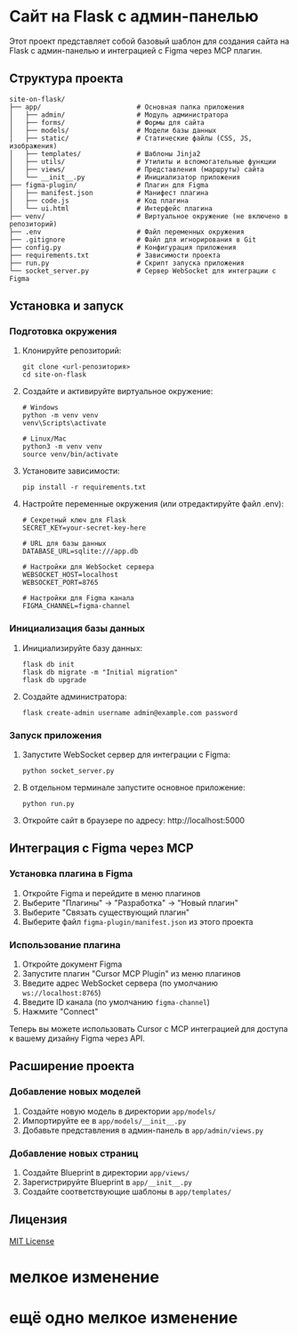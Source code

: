 # Сайт на Flask с админ-панелью

Этот проект представляет собой базовый шаблон для создания сайта на Flask с админ-панелью и интеграцией с Figma через MCP плагин.

## Структура проекта

```
site-on-flask/
├── app/                        # Основная папка приложения
│   ├── admin/                  # Модуль администратора
│   ├── forms/                  # Формы для сайта
│   ├── models/                 # Модели базы данных
│   ├── static/                 # Статические файлы (CSS, JS, изображения)
│   ├── templates/              # Шаблоны Jinja2
│   ├── utils/                  # Утилиты и вспомогательные функции
│   ├── views/                  # Представления (маршруты) сайта
│   └── __init__.py             # Инициализатор приложения
├── figma-plugin/               # Плагин для Figma
│   ├── manifest.json           # Манифест плагина
│   ├── code.js                 # Код плагина
│   └── ui.html                 # Интерфейс плагина
├── venv/                       # Виртуальное окружение (не включено в репозиторий)
├── .env                        # Файл переменных окружения
├── .gitignore                  # Файл для игнорирования в Git
├── config.py                   # Конфигурация приложения
├── requirements.txt            # Зависимости проекта
├── run.py                      # Скрипт запуска приложения
└── socket_server.py            # Сервер WebSocket для интеграции с Figma
```

## Установка и запуск

### Подготовка окружения

1. Клонируйте репозиторий:
   ```
   git clone <url-репозитория>
   cd site-on-flask
   ```

2. Создайте и активируйте виртуальное окружение:
   ```
   # Windows
   python -m venv venv
   venv\Scripts\activate

   # Linux/Mac
   python3 -m venv venv
   source venv/bin/activate
   ```

3. Установите зависимости:
   ```
   pip install -r requirements.txt
   ```

4. Настройте переменные окружения (или отредактируйте файл .env):
   ```
   # Секретный ключ для Flask
   SECRET_KEY=your-secret-key-here
   
   # URL для базы данных
   DATABASE_URL=sqlite:///app.db
   
   # Настройки для WebSocket сервера
   WEBSOCKET_HOST=localhost
   WEBSOCKET_PORT=8765
   
   # Настройки для Figma канала
   FIGMA_CHANNEL=figma-channel
   ```

### Инициализация базы данных

1. Инициализируйте базу данных:
   ```
   flask db init
   flask db migrate -m "Initial migration"
   flask db upgrade
   ```

2. Создайте администратора:
   ```
   flask create-admin username admin@example.com password
   ```

### Запуск приложения

1. Запустите WebSocket сервер для интеграции с Figma:
   ```
   python socket_server.py
   ```

2. В отдельном терминале запустите основное приложение:
   ```
   python run.py
   ```

3. Откройте сайт в браузере по адресу: http://localhost:5000

## Интеграция с Figma через MCP

### Установка плагина в Figma

1. Откройте Figma и перейдите в меню плагинов
2. Выберите "Плагины" -> "Разработка" -> "Новый плагин"
3. Выберите "Связать существующий плагин"
4. Выберите файл `figma-plugin/manifest.json` из этого проекта

### Использование плагина

1. Откройте документ Figma
2. Запустите плагин "Cursor MCP Plugin" из меню плагинов
3. Введите адрес WebSocket сервера (по умолчанию `ws://localhost:8765`)
4. Введите ID канала (по умолчанию `figma-channel`)
5. Нажмите "Connect"

Теперь вы можете использовать Cursor с MCP интеграцией для доступа к вашему дизайну Figma через API.

## Расширение проекта

### Добавление новых моделей

1. Создайте новую модель в директории `app/models/`
2. Импортируйте ее в `app/models/__init__.py`
3. Добавьте представления в админ-панель в `app/admin/views.py`

### Добавление новых страниц

1. Создайте Blueprint в директории `app/views/`
2. Зарегистрируйте Blueprint в `app/__init__.py`
3. Создайте соответствующие шаблоны в `app/templates/`

## Лицензия

[MIT License](LICENSE)

# мелкое изменение 
# ещё одно мелкое изменение 